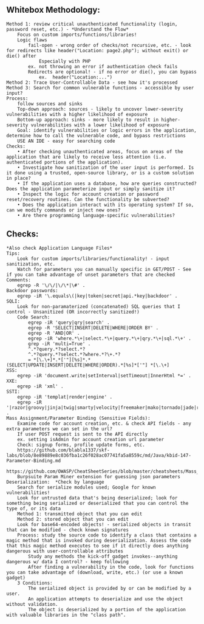 ## Whitebox Methodology:

	Method 1: review critical unauthenticated functionality (login, password reset, etc.) - *Understand the Flow*
        Focus on custom imports/functions/libraries!
        Logic flaws
            fail-open - wrong order of checks/not recursive, etc. - look for redirects like header("Location: page2.php"); without exit() or die() after
                Especially with PHP
            ex. not throwing an error if authentication check fails
            Redirects are optional! - if no error or die(), you can bypass
                ex.  header("Location:...")
    Method 2: Trace User-Controllable Data - see how it's processed
    Method 3: Search for common vulnerable functions - accessible by user input?
	Process:
        follow sources and sinks
        Top-down approach: sources - likely to uncover lower-severity vulnerabilities with a higher likelihood of exposure
        Bottom-up approach: sinks - more likely to result in higher-severity vulnerabilities with a lower likelihood of exposure
        Goal: identify vulnerabilities or logic errors in the application, determine how to call the vulnerable code, and bypass restrictions
        USE AN IDE - easy for searching code
    Checks:
        • After checking unauthenticated areas, focus on areas of the application that are likely to receive less attention (i.e. authenticated portions of the application).
        • Investigate how sanitization of the user input is performed. Is it done using a trusted, open-source library, or is a custom solution in place?
        • If the application uses a database, how are queries constructed? Does the application parameterize input or simply sanitize it?
        • Inspect the logic for account creation or password reset/recovery routines. Can the functionality be subverted?
        • Does the application interact with its operating system? If so, can we modify commands or inject new ones?
        • Are there programming language-specific vulnerabilities? 

## Checks:

    *Also check Application Language Files*
    Tips:
        Look for custom imports/libraries/functionality! - input sanitization, etc.
        Watch for parameters you can manually specific in GET/POST - See if you can take advantage of unset parameters that are checked
    Comments:
        egrep -R '\/\/|\/\*|\#' .
    Backdoor passwords:  
        egrep -iR '\.equals\(|key|token|secret|api.*key|backdoor' .
    SQLI:
        Look for non-paramaterized (concatenated) SQL queries that I control - Unsanitized (OR incorrectly sanitized!)
        Code Search:
            egrep -iR 'query|qry|search' .
            egrep -R 'SELECT|INSERT|DELETE|WHERE|ORDER BY' .
            egrep -R 'AND|OR' .
            egrep -iR 'where.*\+|select.*\+|query.*\+|qry.*\+|sql.*\+' .
            grep -iR 'multi=True' .
            ^.*?query.*?select.*?
            ^.*?query.*?select.*?where.*?\+.*?
            = *[\.\+]*.*['"][%s]*.*(SELECT|UPDATE|INSERT|DELETE|WHERE|ORDER).*[%s]*['"] *[\.\+]
    XSS:
        egrep -iR 'document.write|setInterval|setTimeout|InnerHtml *=' .
    XXE:
        egrep -iR 'xml' .
    SSTI:
        egrep -iR 'templat|render|engine' .
        egrep -iR '|razor|groovy|jinja|twig|smarty|velocity|freemaker|mako|tornado|jade|rage|pug' .
    Mass Assignment/Parameter Binding (Sensitive Fields): 
        Examine code for account creation, etc. & check API fields - any extra parameters we can set in the url?
        If user POST request is sent to the API directly
        ex. setting isAdmin for account creation url parameter
        Check: signup forms, profile update forms, etc.
        https://github.com/blabla1337/skf-labs/blob/8e89889e8c036fba1c26f028ac07741fa5a8559c/md/Java/kbid-147-Parameter-Binding.md
        https://github.com/OWASP/CheatSheetSeries/blob/master/cheatsheets/Mass_Assignment_Cheat_Sheet.md
        Burpsuite Param Miner extension for guessing json parameters
    Deserialization:  *Check by language
        Search for serialize modules used; Google for known vulnerabilities!
        Look for untrusted data that's being deserialized; look for something being serialized or deserialized that you can control the type of, or its data
        Method 1: transmitted object that you can edit
        Method 2: stored object that you can edit
        Look for base64-encoded objects! - serialized objects in transit that can be modified - check known signatures         
        Process: study the source code to identify a class that contains a magic method that is invoked during deserialization. Assess the code that this magic method executes to see if it directly does anything dangerous with user-controllable attributes
            Study any methods the kick-off gadget invokes--anything dangerous w/ data I control? - keep following
            After finding a vulnerability in the code, look for functions you can take advantage of (download, write, etc.) (or use a known gadget)
        3 Conditions:
            The serialized object is provided by or can be modified by a user.
            An application attempts to deserialize and use the object without validation.
            The object is deserialized by a portion of the application with valuable libraries in the "class path".